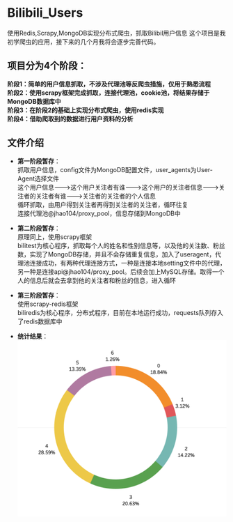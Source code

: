 # Bilibili_Users
使用Redis,Scrapy,MongoDB实现分布式爬虫，抓取Bilibil用户信息
这个项目是我初学爬虫的应用，接下来的几个月我将会逐步完善代码。
## 项目分为4个阶段：
**阶段1：简单的用户信息抓取，不涉及代理池等反爬虫措施，仅用于熟悉流程 \
阶段2：使用scrapy框架完成抓取，连接代理池，cookie池，将结果存储于MongoDB数据库中 \
阶段3：在阶段2的基础上实现分布式爬虫，使用redis实现 \
阶段4：借助爬取到的数据进行用户资料的分析** 
## 文件介绍
* **第一阶段暂存**： \
抓取用户信息，config文件为MongoDB配置文件，user_agents为User-Agent选择文件 \
这个用户信息———>这个用户关注者有谁———>这个用户的关注者信息———>关注者的关注者有谁———>关注者的关注者的个人信息 \
循环抓取，由用户得到关注者再得到关注者的关注者，循环往复 \
连接代理池@jhao104/proxy_pool，信息存储到MongoDB中 
* **第二阶段暂存**： \
原理同上，使用scrapy框架 \
bilitest为核心程序，抓取每个人的姓名和性别信息等，以及他的关注数、粉丝数，实现了MongoDB存储，并且不会存储重复信息，加入了useragent，代理池连接成功，有两种代理连接方式，一种是连接本地setting文件中的代理，另一种是连接api@jhao104/proxy_pool。后续会加上MySQL存储。取得一个人的信息后就会去拿到他的关注者和粉丝的信息，进入循环
* **第三阶段暂存**： \
使用scrapy-redis框架 \
biliredis为核心程序，分布式程序，目前在本地运行成功，requests队列存入了redis数据库中

* **统计结果**： \
![image](http://github.com/kisshot/Bilibili_Users/raw/master/images/level.png)
